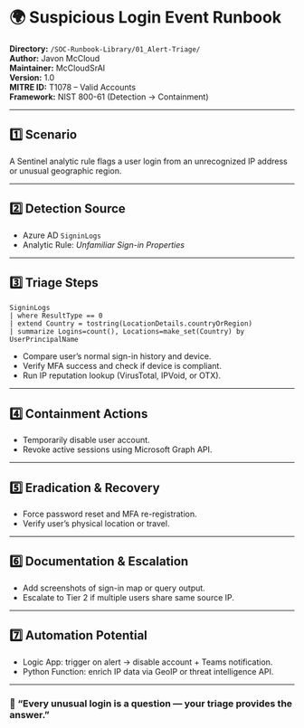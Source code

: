 
# 🌍 Suspicious Login Event Runbook
**Directory:** `/SOC-Runbook-Library/01_Alert-Triage/`  
**Author:** Javon McCloud  
**Maintainer:** McCloudSrAI  
**Version:** 1.0  
**MITRE ID:** T1078 – Valid Accounts  
**Framework:** NIST 800-61 (Detection → Containment)

---

## 1️⃣ Scenario
A Sentinel analytic rule flags a user login from an unrecognized IP address or unusual geographic region.

---

## 2️⃣ Detection Source
- Azure AD `SigninLogs`  
- Analytic Rule: *Unfamiliar Sign-in Properties*  

---

## 3️⃣ Triage Steps
```
SigninLogs
| where ResultType == 0
| extend Country = tostring(LocationDetails.countryOrRegion)
| summarize Logins=count(), Locations=make_set(Country) by UserPrincipalName
```
- Compare user’s normal sign-in history and device.  
- Verify MFA success and check if device is compliant.  
- Run IP reputation lookup (VirusTotal, IPVoid, or OTX).  

---

## 4️⃣ Containment Actions
- Temporarily disable user account.  
- Revoke active sessions using Microsoft Graph API.  

---

## 5️⃣ Eradication & Recovery
- Force password reset and MFA re-registration.  
- Verify user’s physical location or travel.  

---

## 6️⃣ Documentation & Escalation
- Add screenshots of sign-in map or query output.  
- Escalate to Tier 2 if multiple users share same source IP.  

---

## 7️⃣ Automation Potential
- Logic App: trigger on alert → disable account + Teams notification.  
- Python Function: enrich IP data via GeoIP or threat intelligence API.  

---

### 💬 “Every unusual login is a question — your triage provides the answer.”
